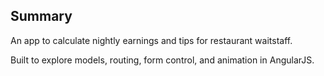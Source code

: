 ## Summary

An app to calculate nightly earnings and tips for restaurant waitstaff. 

Built to explore models, routing, form control, and animation in AngularJS.

